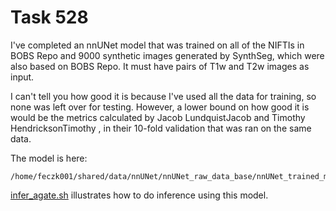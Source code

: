 Task 528
==============

I've completed an nnUNet model that was trained on all of the NIFTIs in BOBS Repo and 9000 synthetic images generated by SynthSeg, which were also based on BOBS Repo. It must have pairs of T1w and T2w images as input.

I can't tell you how good it is because I've used all the data for training, so none was left over for testing.  However, a lower bound on how good it is would be the metrics calculated by Jacob LundquistJacob and Timothy HendricksonTimothy , in their 10-fold validation that was ran on the same data.

The model is here:
```
/home/feczk001/shared/data/nnUNet/nnUNet_raw_data_base/nnUNet_trained_models/nnUNet/3d_fullres/Task526_BobsRepo/
```

[infer_agate.sh](./infer_agate.sh) illustrates how to do inference using this model.
